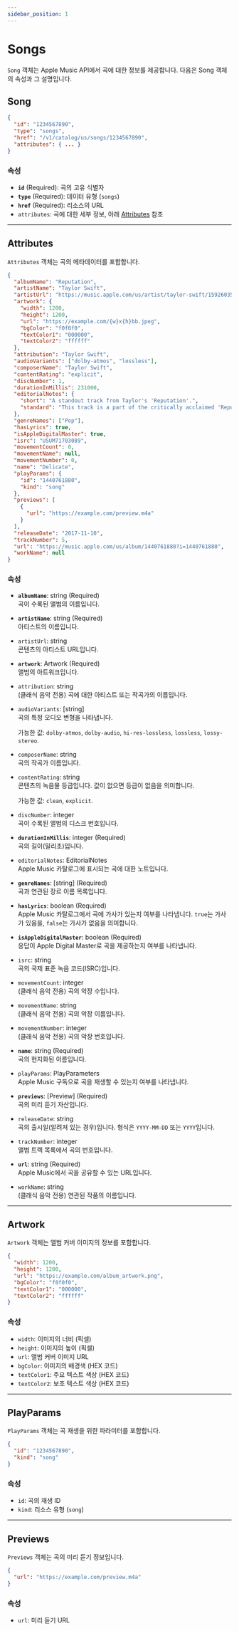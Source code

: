 ```yaml
---
sidebar_position: 1
---
```


# Songs

`Song` 객체는 Apple Music API에서 곡에 대한 정보를 제공합니다. 다음은 Song 객체의 속성과 그 설명입니다.

## Song

```json
{
  "id": "1234567890",
  "type": "songs",
  "href": "/v1/catalog/us/songs/1234567890",
  "attributes": { ... }
}
```

### 속성

- **`id`** (Required): 곡의 고유 식별자
- **`type`** (Required): 데이터 유형 (`songs`)
- **`href`** (Required): 리소스의 URL
- `attributes`: 곡에 대한 세부 정보, 아래 [Attributes](#attributes) 참조

---

## Attributes

`Attributes` 객체는 곡의 메타데이터를 포함합니다.

```json
{
  "albumName": "Reputation",
  "artistName": "Taylor Swift",
  "artistUrl": "https://music.apple.com/us/artist/taylor-swift/159260351",
  "artwork": {
    "width": 1200,
    "height": 1200,
    "url": "https://example.com/{w}x{h}bb.jpeg",
    "bgColor": "f0f0f0",
    "textColor1": "000000",
    "textColor2": "ffffff"
  },
  "attribution": "Taylor Swift",
  "audioVariants": ["dolby-atmos", "lossless"],
  "composerName": "Taylor Swift",
  "contentRating": "explicit",
  "discNumber": 1,
  "durationInMillis": 231000,
  "editorialNotes": {
    "short": "A standout track from Taylor's 'Reputation'.",
    "standard": "This track is a part of the critically acclaimed 'Reputation' album."
  },
  "genreNames": ["Pop"],
  "hasLyrics": true,
  "isAppleDigitalMaster": true,
  "isrc": "USUM71703089",
  "movementCount": 0,
  "movementName": null,
  "movementNumber": 0,
  "name": "Delicate",
  "playParams": {
    "id": "1440761880",
    "kind": "song"
  },
  "previews": [
    {
      "url": "https://example.com/preview.m4a"
    }
  ],
  "releaseDate": "2017-11-10",
  "trackNumber": 5,
  "url": "https://music.apple.com/us/album/1440761880?i=1440761880",
  "workName": null
}
```

### 속성

- **`albumName`**: string (Required)  
  곡이 수록된 앨범의 이름입니다.

- **`artistName`**: string (Required)  
  아티스트의 이름입니다.

- `artistUrl`: string  
  콘텐츠의 아티스트 URL입니다.

- **`artwork`**: Artwork (Required)  
  앨범의 아트워크입니다.

- `attribution`: string  
  (클래식 음악 전용) 곡에 대한 아티스트 또는 작곡가의 이름입니다.

- `audioVariants`: [string]  
  곡의 특정 오디오 변형을 나타냅니다.

  가능한 값: `dolby-atmos`, `dolby-audio`, `hi-res-lossless`, `lossless`, `lossy-stereo`.

- `composerName`: string  
  곡의 작곡가 이름입니다.

- `contentRating`: string  
  콘텐츠의 녹음물 등급입니다. 값이 없으면 등급이 없음을 의미합니다.

  가능한 값: `clean`, `explicit`.

- `discNumber`: integer  
  곡이 수록된 앨범의 디스크 번호입니다.

- **`durationInMillis`**: integer (Required)  
  곡의 길이(밀리초)입니다.

- `editorialNotes`: EditorialNotes  
  Apple Music 카탈로그에 표시되는 곡에 대한 노트입니다.

- **`genreNames`**: [string] (Required)  
  곡과 연관된 장르 이름 목록입니다.

- **`hasLyrics`**: boolean (Required)  
  Apple Music 카탈로그에서 곡에 가사가 있는지 여부를 나타냅니다. `true`는 가사가 있음을, `false`는 가사가 없음을 의미합니다.

- **`isAppleDigitalMaster`**: boolean (Required)  
  응답이 Apple Digital Master로 곡을 제공하는지 여부를 나타냅니다.

- `isrc`: string  
  곡의 국제 표준 녹음 코드(ISRC)입니다.

- `movementCount`: integer  
  (클래식 음악 전용) 곡의 악장 수입니다.

- `movementName`: string  
  (클래식 음악 전용) 곡의 악장 이름입니다.

- `movementNumber`: integer  
  (클래식 음악 전용) 곡의 악장 번호입니다.

- **`name`**: string (Required)  
  곡의 현지화된 이름입니다.

- `playParams`: PlayParameters  
  Apple Music 구독으로 곡을 재생할 수 있는지 여부를 나타냅니다.

- **`previews`**: [Preview] (Required)  
  곡의 미리 듣기 자산입니다.

- `releaseDate`: string  
  곡의 출시일(알려져 있는 경우)입니다. 형식은 `YYYY-MM-DD` 또는 `YYYY`입니다.

- `trackNumber`: integer  
  앨범 트랙 목록에서 곡의 번호입니다.

- **`url`**: string (Required)  
  Apple Music에서 곡을 공유할 수 있는 URL입니다.

- `workName`: string  
  (클래식 음악 전용) 연관된 작품의 이름입니다.

---

## Artwork

`Artwork` 객체는 앨범 커버 이미지의 정보를 포함합니다.

```json
{
  "width": 1200,
  "height": 1200,
  "url": "https://example.com/album_artwork.png",
  "bgColor": "f0f0f0",
  "textColor1": "000000",
  "textColor2": "ffffff"
}
```

### 속성

- `width`: 이미지의 너비 (픽셀)
- `height`: 이미지의 높이 (픽셀)
- `url`: 앨범 커버 이미지 URL
- `bgColor`: 이미지의 배경색 (HEX 코드)
- `textColor1`: 주요 텍스트 색상 (HEX 코드)
- `textColor2`: 보조 텍스트 색상 (HEX 코드)

---

## PlayParams

`PlayParams` 객체는 곡 재생을 위한 파라미터를 포함합니다.

```json
{
  "id": "1234567890",
  "kind": "song"
}
```

### 속성

- `id`: 곡의 재생 ID
- `kind`: 리소스 유형 (`song`)

---

## Previews

`Previews` 객체는 곡의 미리 듣기 정보입니다.

```json
{
  "url": "https://example.com/preview.m4a"
}
```

### 속성

- `url`: 미리 듣기 URL